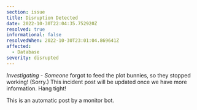 ```yaml
---
section: issue
title: Disruption Detected
date: 2022-10-30T22:04:35.752920Z
resolved: true
informational: false
resolvedWhen: 2022-10-30T23:01:04.869641Z
affected:
  - Database
severity: disrupted
---
```

*Investigating* - _Someone_ forgot to feed the plot bunnies, so they stopped working! (Sorry.) This incident post will be updated once we have more information. Hang tight!

This is an automatic post by a monitor bot.
        